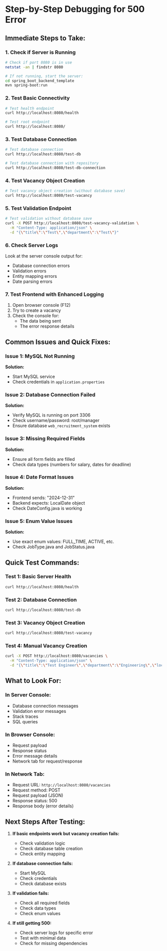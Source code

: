 # Step-by-Step Debugging for 500 Error

## Immediate Steps to Take:

### 1. Check if Server is Running
```bash
# Check if port 8080 is in use
netstat -an | findstr 8080

# If not running, start the server:
cd spring_boot_backend_template
mvn spring-boot:run
```

### 2. Test Basic Connectivity
```bash
# Test health endpoint
curl http://localhost:8080/health

# Test root endpoint  
curl http://localhost:8080/
```

### 3. Test Database Connection
```bash
# Test database connection
curl http://localhost:8080/test-db

# Test database connection with repository
curl http://localhost:8080/test-db-connection
```

### 4. Test Vacancy Object Creation
```bash
# Test vacancy object creation (without database save)
curl http://localhost:8080/test-vacancy
```

### 5. Test Validation Endpoint
```bash
# Test validation without database save
curl -X POST http://localhost:8080/test-vacancy-validation \
  -H "Content-Type: application/json" \
  -d "{\"title\":\"Test\",\"department\":\"Test\"}"
```

### 6. Check Server Logs
Look at the server console output for:
- Database connection errors
- Validation errors
- Entity mapping errors
- Date parsing errors

### 7. Test Frontend with Enhanced Logging
1. Open browser console (F12)
2. Try to create a vacancy
3. Check the console for:
   - The data being sent
   - The error response details

## Common Issues and Quick Fixes:

### Issue 1: MySQL Not Running
**Solution:**
- Start MySQL service
- Check credentials in `application.properties`

### Issue 2: Database Connection Failed
**Solution:**
- Verify MySQL is running on port 3306
- Check username/password: root/manager
- Ensure database `web_recruitment_system` exists

### Issue 3: Missing Required Fields
**Solution:**
- Ensure all form fields are filled
- Check data types (numbers for salary, dates for deadline)

### Issue 4: Date Format Issues
**Solution:**
- Frontend sends: "2024-12-31"
- Backend expects: LocalDate object
- Check DateConfig.java is working

### Issue 5: Enum Value Issues
**Solution:**
- Use exact enum values: FULL_TIME, ACTIVE, etc.
- Check JobType.java and JobStatus.java

## Quick Test Commands:

### Test 1: Basic Server Health
```bash
curl http://localhost:8080/health
```

### Test 2: Database Connection
```bash
curl http://localhost:8080/test-db
```

### Test 3: Vacancy Object Creation
```bash
curl http://localhost:8080/test-vacancy
```

### Test 4: Manual Vacancy Creation
```bash
curl -X POST http://localhost:8080/vacancies \
  -H "Content-Type: application/json" \
  -d "{\"title\":\"Test Engineer\",\"department\":\"Engineering\",\"location\":\"Test Location\",\"employementType\":\"FULL_TIME\",\"description\":\"Test description\",\"jobDescription\":\"Test job description\",\"reponsibilites\":\"Test responsibilities\",\"minSalary\":50000,\"maxSalary\":80000,\"applicationDeadline\":\"2024-12-31\",\"requiredEducation\":\"Bachelor's Degree\",\"requiredExperience\":\"2+ years\",\"numberOfVacencies\":1,\"shiftDetails\":\"9 AM - 6 PM\",\"status\":\"ACTIVE\"}"
```

## What to Look For:

### In Server Console:
- Database connection messages
- Validation error messages
- Stack traces
- SQL queries

### In Browser Console:
- Request payload
- Response status
- Error message details
- Network tab for request/response

### In Network Tab:
- Request URL: `http://localhost:8080/vacancies`
- Request method: POST
- Request payload (JSON)
- Response status: 500
- Response body (error details)

## Next Steps After Testing:

1. **If basic endpoints work but vacancy creation fails:**
   - Check validation logic
   - Check database table creation
   - Check entity mapping

2. **If database connection fails:**
   - Start MySQL
   - Check credentials
   - Check database exists

3. **If validation fails:**
   - Check all required fields
   - Check data types
   - Check enum values

4. **If still getting 500:**
   - Check server logs for specific error
   - Test with minimal data
   - Check for missing dependencies 